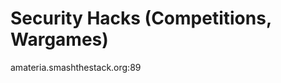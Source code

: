 Security Hacks (Competitions, Wargames)
======================================

amateria.smashthestack.org:89
